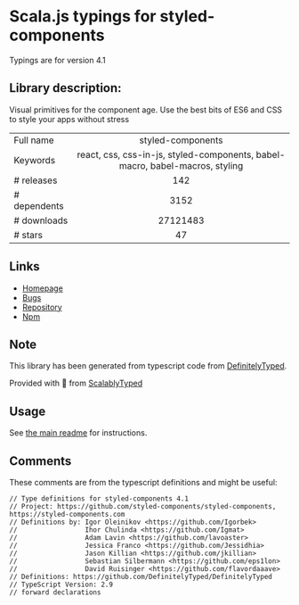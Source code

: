 
# Scala.js typings for styled-components

Typings are for version 4.1

 ## Library description:
Visual primitives for the component age. Use the best bits of ES6 and CSS to style your apps without stress

|                    |                 |
| ------------------ | :-------------: |
| Full name          | styled-components |
| Keywords           | react, css, css-in-js, styled-components, babel-macro, babel-macros, styling |
| # releases         | 142 |
| # dependents       | 3152 |
| # downloads        | 27121483 |
| # stars            | 47 |

## Links
- [Homepage](https://styled-components.com)
- [Bugs](https://github.com/styled-components/styled-components/issues)
- [Repository](https://github.com/styled-components/styled-components)
- [Npm](https://www.npmjs.com/package/styled-components)
    


## Note
This library has been generated from typescript code from [DefinitelyTyped](https://definitelytyped.org).

Provided with :purple_heart: from [ScalablyTyped](https://github.com/oyvindberg/ScalablyTyped)

## Usage
See [the main readme](../../readme.md) for instructions.

## Comments

These comments are from the typescript definitions and might be useful:
```
// Type definitions for styled-components 4.1
// Project: https://github.com/styled-components/styled-components, https://styled-components.com
// Definitions by: Igor Oleinikov <https://github.com/Igorbek>
//                 Ihor Chulinda <https://github.com/Igmat>
//                 Adam Lavin <https://github.com/lavoaster>
//                 Jessica Franco <https://github.com/Jessidhia>
//                 Jason Killian <https://github.com/jkillian>
//                 Sebastian Silbermann <https://github.com/eps1lon>
//                 David Ruisinger <https://github.com/flavordaaave>
// Definitions: https://github.com/DefinitelyTyped/DefinitelyTyped
// TypeScript Version: 2.9
// forward declarations

```

